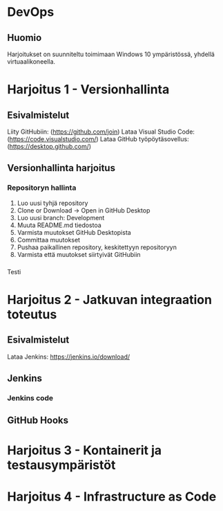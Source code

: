 # DevOps
## Huomio
Harjoitukset on suunniteltu toimimaan Windows 10 ympäristössä, yhdellä virtuaalikoneella.

# Harjoitus 1 - Versionhallinta
## Esivalmistelut
Liity GitHubiin: (https://github.com/join)
Lataa Visual Studio Code: (https://code.visualstudio.com/)
Lataa GitHub työpöytäsovellus: (https://desktop.github.com/)
## Versionhallinta harjoitus
### Repositoryn hallinta
1. Luo uusi tyhjä repository
2. Clone or Download -> Open in GitHub Desktop
3. Luo uusi branch: Development
4. Muuta README.md tiedostoa
5. Varmista muutokset GitHub Desktopista
6. Committaa muutokset
7. Pushaa paikallinen repository, keskitettyyn repositoryyn
8. Varmista että muutokset siirtyivät GitHubiin
###
Testi
# Harjoitus 2 - Jatkuvan integraation toteutus
## Esivalmistelut
Lataa Jenkins: https://jenkins.io/download/

## Jenkins

### Jenkins code
## GitHub Hooks

# Harjoitus 3 - Kontainerit ja testausympäristöt

# Harjoitus 4 - Infrastructure as Code

